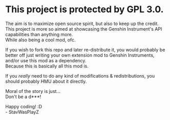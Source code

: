# This project is protected by GPL 3.0.

The aim is to maximize open source spirit, but also to keep up the credit.  
This project is more so aimed at showcasing the Genshin Instrument's API capabilities than anything more.  
While also being a cool mod, ofc.

If you wish to fork this repo and later re-distribute it, you would probably be better off just writing your own extension mod to Genshin Instruments, and/or use this mod as a dependency.  
Because this is basically all this mod is.

If you *really* need to do any kind of modifications & redistributions, you should probably HMU about it directly.

Moral of the story is just...   
Don't be a d***!

Happy coding! :D  
\- StavWasPlayZ